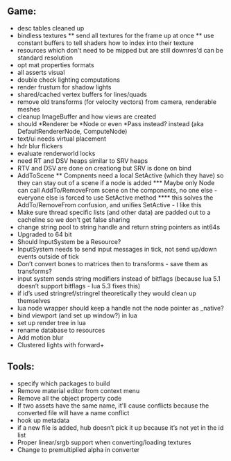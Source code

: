 ## Game:
* desc tables cleaned up
* bindless textures
** send all textures for the frame up at once
** use constant buffers to tell shaders how to index into their texture
* resources which don't need to be mipped but are still downres'd can be standard resolution
* opt mat properties formats
* all asserts visual
* double check lighting computations
* render frustum for shadow lights
* shared/cached vertex buffers for lines/quads
* remove old transforms (for velocity vectors) from camera, renderable meshes
* cleanup ImageBuffer and how views are created
* should *Renderer be *Node or even *Pass instead? instead (aka DefaultRendererNode, ComputeNode)
* text/ui needs virtual placement
* hdr blur flickers
* evaluate renderworld locks
* need RT and DSV heaps similar to SRV heaps
* RTV and DSV are done on creationg but SRV is done on bind
* AddToScene
** Compnents need a local SetActive (which they have) so they can stay out of a scene if a node is added
*** Maybe only Node can call AddTo/RemoveFrom scene on the components, no one else - everyone else is forced to use SetActive method
**** this solves the AddTo/RemoveFrom confusion, and unifies SetActive - I like this
* Make sure thread specific lists (and other data) are padded out to a cacheline so we don't get false sharing
* change string pool to string handle and return string pointers as int64s
* Upgraded to 64 bit
* Should InputSystem be a Resource?
* InputSystem needs to send input messages in tick, not send up/down events outside of tick
* Don’t convert bones to matrices then to transforms - save them as transforms?
* input system sends string modifiers instead of bitflags (because lua 5.1 doesn’t support bitflags - lua 5.3 fixes this)
* if id’s used stringref/stringrel theoretically they would clean up themselves
* lua node wrapper should keep a handle not the node pointer as _native?
* bind viewport (and set up window?) in lua
* set up render tree in lua
* rename database to resources
* Add motion blur
* Clustered lights with forward+ 


## Tools:
* specify which packages to build
* Remove material editor from context menu
* Remove all the object property code
* If two assets have the same name, it'll cause conflicts because the converted file will have a name conflict
* hook up metadata
* if a new file is added, hub doesn’t pick it up because it’s not yet in the id list
* Proper linear/srgb support when converting/loading textures
* Change to premultiplied alpha in converter
